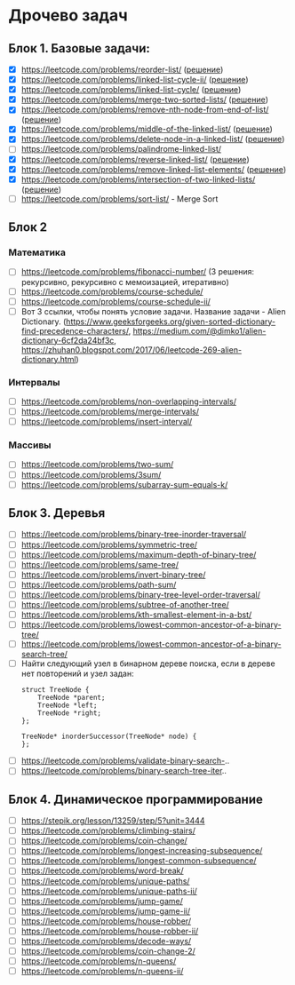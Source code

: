 # Дрочево задач

## Блок 1. Базовые задачи:

- [x] https://leetcode.com/problems/reorder-list/ ([решение](../master/solutions/reorder-list.md))
- [x] https://leetcode.com/problems/linked-list-cycle-ii/ ([решение](../master/solutions/linked-list-cycle-ii.md))
- [x] https://leetcode.com/problems/linked-list-cycle/ ([решение](../master/solutions/linked-list-cycle.md))
- [x] https://leetcode.com/problems/merge-two-sorted-lists/ ([решение](../master/solutions/merge-two-sorted-lists.md))
- [x] https://leetcode.com/problems/remove-nth-node-from-end-of-list/ ([решение](../master/solutions/remove-nth-node-from-end-of-list.md))
- [x] https://leetcode.com/problems/middle-of-the-linked-list/ ([решение](../master/solutions/middle-of-the-linked-list.md))
- [x] https://leetcode.com/problems/delete-node-in-a-linked-list/ ([решение](../master/solutions/delete-node-in-a-linked-list.md))
- [ ] https://leetcode.com/problems/palindrome-linked-list/
- [x] https://leetcode.com/problems/reverse-linked-list/ ([решение](../master/solutions/reverse-linked-list.md))
- [x] https://leetcode.com/problems/remove-linked-list-elements/ ([решение](../master/solutions/remove-linked-list-elements.md))
- [x] https://leetcode.com/problems/intersection-of-two-linked-lists/ ([решение](../master/solutions/intersection-of-two-linked-lists.md))
- [ ] https://leetcode.com/problems/sort-list/ - Merge Sort

## Блок 2
### Математика
- [ ] https://leetcode.com/problems/fibonacci-number/ (3 решения: рекурсивно, рекурсивно с мемоизацией, итеративно)
- [ ] https://leetcode.com/problems/course-schedule/
- [ ] https://leetcode.com/problems/course-schedule-ii/
- [ ] Вот 3 ссылки, чтобы понять условие задачи. Название задачи - Alien Dictionary.
    (https://www.geeksforgeeks.org/given-sorted-dictionary-find-precedence-characters/, https://medium.com/@dimko1/alien-dictionary-6cf2da24bf3c, https://zhuhan0.blogspot.com/2017/06/leetcode-269-alien-dictionary.html)

### Интервалы
- [ ] https://leetcode.com/problems/non-overlapping-intervals/
- [ ] https://leetcode.com/problems/merge-intervals/
- [ ] https://leetcode.com/problems/insert-interval/

### Массивы
- [ ] https://leetcode.com/problems/two-sum/
- [ ] https://leetcode.com/problems/3sum/
- [ ] https://leetcode.com/problems/subarray-sum-equals-k/ 

## Блок 3. Деревья
- [ ] https://leetcode.com/problems/binary-tree-inorder-traversal/
- [ ] https://leetcode.com/problems/symmetric-tree/
- [ ] https://leetcode.com/problems/maximum-depth-of-binary-tree/
- [ ] https://leetcode.com/problems/same-tree/
- [ ] https://leetcode.com/problems/invert-binary-tree/
- [ ] https://leetcode.com/problems/path-sum/
- [ ] https://leetcode.com/problems/binary-tree-level-order-traversal/
- [ ] https://leetcode.com/problems/subtree-of-another-tree/
- [ ] https://leetcode.com/problems/kth-smallest-element-in-a-bst/
- [ ] https://leetcode.com/problems/lowest-common-ancestor-of-a-binary-tree/
- [ ] https://leetcode.com/problems/lowest-common-ancestor-of-a-binary-search-tree/
- [ ] Найти следующий узел в бинарном дереве поиска, если в дереве нет повторений и узел задан:
    ```
    struct TreeNode {
        TreeNode *parent;
        TreeNode *left;
        TreeNode *right;
    };
    
    TreeNode* inorderSuccessor(TreeNode* node) {
    };
    ```
- [ ] https://leetcode.com/problems/validate-binary-search-..
- [ ] https://leetcode.com/problems/binary-search-tree-iter.. 

## Блок 4. Динамическое программирование
- [ ] https://stepik.org/lesson/13259/step/5?unit=3444
- [ ] https://leetcode.com/problems/climbing-stairs/
- [ ] https://leetcode.com/problems/coin-change/
- [ ] https://leetcode.com/problems/longest-increasing-subsequence/
- [ ] https://leetcode.com/problems/longest-common-subsequence/
- [ ] https://leetcode.com/problems/word-break/
- [ ] https://leetcode.com/problems/unique-paths/
- [ ] https://leetcode.com/problems/unique-paths-ii/
- [ ] https://leetcode.com/problems/jump-game/
- [ ] https://leetcode.com/problems/jump-game-ii/
- [ ] https://leetcode.com/problems/house-robber/
- [ ] https://leetcode.com/problems/house-robber-ii/
- [ ] https://leetcode.com/problems/decode-ways/
- [ ] https://leetcode.com/problems/coin-change-2/
- [ ] https://leetcode.com/problems/n-queens/
- [ ] https://leetcode.com/problems/n-queens-ii/